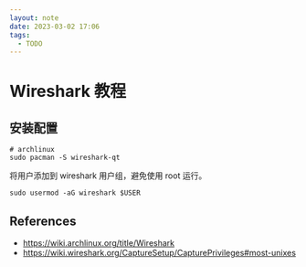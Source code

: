 ```yaml
---
layout: note
date: 2023-03-02 17:06
tags:
  - TODO
---
```


# Wireshark 教程

## 安装配置

```shell
# archlinux
sudo pacman -S wireshark-qt
```

将用户添加到 wireshark 用户组，避免使用 root 运行。

```shell
sudo usermod -aG wireshark $USER
```

## References

- <https://wiki.archlinux.org/title/Wireshark>
- <https://wiki.wireshark.org/CaptureSetup/CapturePrivileges#most-unixes>
